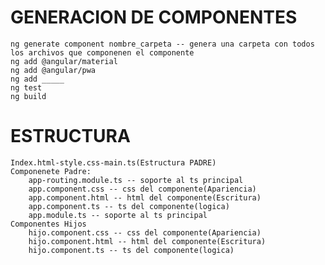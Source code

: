 
# GENERACION DE COMPONENTES
    ng generate component nombre_carpeta -- genera una carpeta con todos los archivos que componenen el componente
    ng add @angular/material
    ng add @angular/pwa
    ng add _____
    ng test
    ng build

# ESTRUCTURA
    Index.html-style.css-main.ts(Estructura PADRE)
    Componenete Padre: 
        app-routing.module.ts -- soporte al ts principal
        app.component.css -- css del componente(Apariencia)
        app.component.html -- html del componente(Escritura)
        app.component.ts -- ts del componente(logica)
        app.module.ts -- soporte al ts principal
    Componentes Hijos
        hijo.component.css -- css del componente(Apariencia)
        hijo.component.html -- html del componente(Escritura)
        hijo.component.ts -- ts del componente(logica)
        
